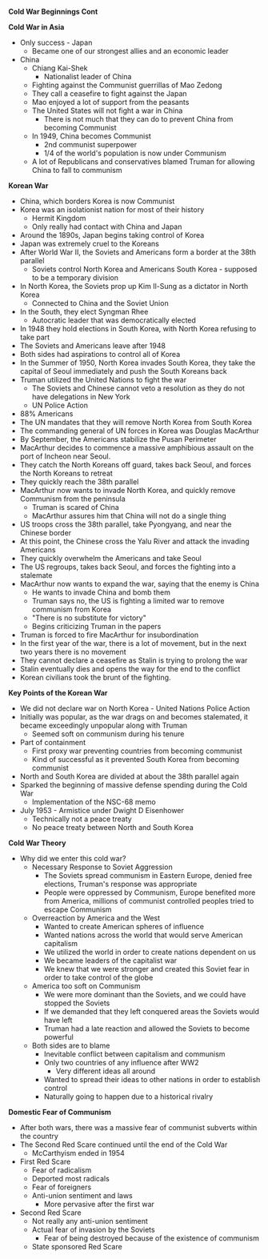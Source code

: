 **Cold War Beginnings Cont**

**Cold War in Asia**
- Only success - Japan
	- Became one of our strongest allies and an economic leader
- China
	- Chiang Kai-Shek
		- Nationalist leader of China
	- Fighting against the Communist guerrillas of Mao Zedong
	- They call a ceasefire to fight against the Japan
	- Mao enjoyed a lot of support from the peasants
	- The United States will not fight a war in China
		- There is not much that they can do to prevent China from becoming Communist
	- In 1949, China becomes Communist
		- 2nd communist superpower
		- 1/4 of the world's population is now under Communism
	- A lot of Republicans and conservatives blamed Truman for allowing China to fall to communism

**Korean War**
- China, which borders Korea is now Communist
- Korea was an isolationist nation for most of their history
	- Hermit Kingdom
	- Only really had contact with China and Japan
- Around the 1890s, Japan begins taking control of Korea
- Japan was extremely cruel to the Koreans
- After World War II, the Soviets and Americans form a border at the 38th parallel
	- Soviets control North Korea and Americans South Korea - supposed to be a temporary division
- In North Korea, the Soviets prop up Kim Il-Sung as a dictator in North Korea
	- Connected to China and the Soviet Union
- In the South, they elect Syngman Rhee
	- Autocratic leader that was democratically elected
- In 1948 they hold elections in South Korea, with North Korea refusing to take part
- The Soviets and Americans leave after 1948
- Both sides had aspirations to control all of Korea
- In the Summer of 1950, North Korea invades South Korea, they take the capital of Seoul immediately and push the South Koreans back
- Truman utilized the United Nations to fight the war
	- The Soviets and Chinese cannot veto a resolution as they do not have delegations in New York
	- UN Police Action
- 88% Americans
- The UN mandates that they will remove North Korea from South Korea
- The commanding general of UN forces in Korea was Douglas MacArthur
- By September, the Americans stabilize the Pusan Perimeter
- MacArthur decides to commence a massive amphibious assault on the port of Incheon near Seoul. 
- They catch the North Koreans off guard, takes back Seoul, and forces the North Koreans to retreat
- They quickly reach the 38th parallel
- MacArthur now wants to invade North Korea, and quickly remove Communism from the peninsula
	- Truman is scared of China
	- MacArthur assures him that China will not do a single thing
- US troops cross the 38th parallel, take Pyongyang, and near the Chinese border
- At this point, the Chinese cross the Yalu River and attack the invading Americans
- They quickly overwhelm the Americans and take Seoul
- The US regroups, takes back Seoul, and forces the fighting into a stalemate
- MacArthur now wants to expand the war, saying that the enemy is China
	- He wants to invade China and bomb them
	- Truman says no, the US is fighting a limited war to remove communism from Korea
	- "There is no substitute for victory"
	- Begins criticizing Truman in the papers
- Truman is forced to fire MacArthur for insubordination 
- In the first year of the war, there is a lot of movement, but in the next two years there is no movement
- They cannot declare a ceasefire as Stalin is trying to prolong the war
- Stalin eventually dies and opens the way for the end to the conflict
- Korean civilians took the brunt of the fighting. 

**Key Points of the Korean War**
- We did not declare war on North Korea - United Nations Police Action
- Initially was popular, as the war drags on and becomes stalemated, it became exceedingly unpopular along with Truman
	- Seemed soft on communism during his tenure
- Part of containment
	- First proxy war preventing countries from becoming communist
	- Kind of successful as it prevented South Korea from becoming communist
- North and South Korea are divided at about the 38th parallel again
- Sparked the beginning of massive defense spending during the Cold War
	- Implementation of the NSC-68 memo
- July 1953 - Armistice under Dwight D Eisenhower
	- Technically not a peace treaty
	- No peace treaty between North and South Korea

**Cold War Theory**
- Why did we enter this cold war?
	- Necessary Response to Soviet Aggression
		- The Soviets spread communism in Eastern Europe, denied free elections, Truman's response was appropriate
		- People were oppressed by Communism, Europe benefited more from America, millions of communist controlled peoples tried to escape Communism
	- Overreaction by America and the West
		- Wanted to create American spheres of influence
		- Wanted nations across the world that would serve American capitalism
		- We utilized the world in order to create nations dependent on us
		- We became leaders of the capitalist war
		- We knew that we were stronger and created this Soviet fear in order to take control of the globe
	- America too soft on Communism
		- We were more dominant than the Soviets, and we could have stopped the Soviets
		- If we demanded that they left conquered areas the Soviets would have left
		- Truman had a late reaction and allowed the Soviets to become powerful
	- Both sides are to blame 
		- Inevitable conflict between capitalism and communism 
		- Only two countries of any influence after WW2
			- Very different ideas all around
		- Wanted to spread their ideas to other nations in order to establish control
		- Naturally going to happen due to a historical rivalry

**Domestic Fear of Communism**
- After both wars, there was a massive fear of communist subverts within the country
- The Second Red Scare continued until the end of the Cold War
	- McCarthyism ended in 1954
- First Red Scare
	- Fear of radicalism
	- Deported most radicals
	- Fear of foreigners 
	- Anti-union sentiment and laws
		- More pervasive after the first war
- Second Red Scare
	- Not really any anti-union sentiment
	- Actual fear of invasion by the Soviets
		- Fear of being destroyed because of the existence of communism
	- State sponsored Red Scare

